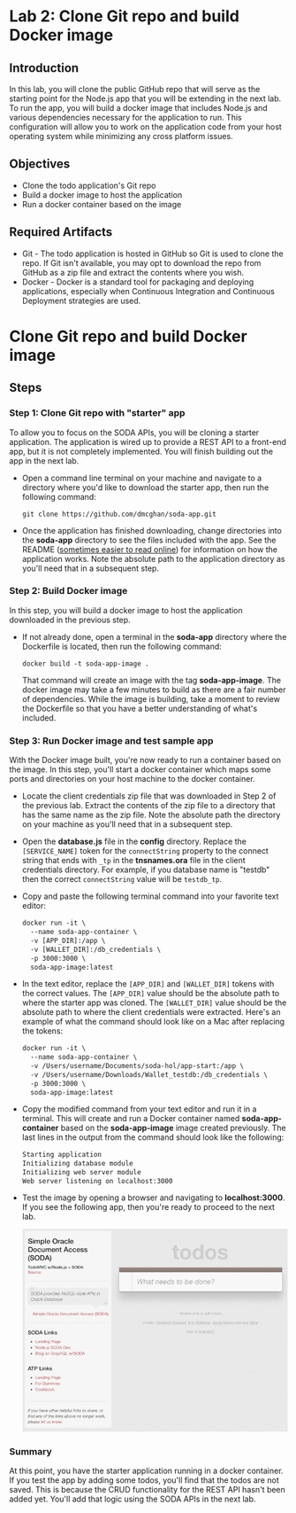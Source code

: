 # Lab 2: Clone Git repo and build Docker image

## Introduction

In this lab, you will clone the public GitHub repo that will serve as the starting point for the Node.js app that you will be extending in the next lab. To run the app, you will build a docker image that includes Node.js and various dependencies necessary for the application to run. This configuration will allow you to work on the application code from your host operating system while minimizing any cross platform issues.

## Objectives

- Clone the todo application's Git repo
- Build a docker image to host the application
- Run a docker container based on the image

## Required Artifacts

- Git - The todo application is hosted in GitHub so Git is used to clone the repo. If Git isn't available, you may opt to download the repo from GitHub as a zip file and extract the contents where you wish.
- Docker - Docker is a standard tool for packaging and deploying applications, especially when Continuous Integration and Continuous Deployment strategies are used.

# Clone Git repo and build Docker image

## Steps

### Step 1: Clone Git repo with "starter" app

To allow you to focus on the SODA APIs, you will be cloning a starter application. The application is wired up to provide a REST API to a front-end app, but it is not completely implemented. You will finish building out the app in the next lab.

- Open a command line terminal on your machine and navigate to a directory where you'd like to download the starter app, then run the following command:

  ```
  git clone https://github.com/dmcghan/soda-app.git
  ```
- Once the application has finished downloading, change directories into the **soda-app** directory to see the files included with the app. See the README ([sometimes easier to read online](https://github.com/dmcghan/soda-app)) for information on how the application works. Note the absolute path to the application directory as you'll need that in a subsequent step.

### Step 2: Build Docker image

In this step, you will build a docker image to host the application downloaded in the previous step.

- If not already done, open a terminal in the **soda-app** directory where the Dockerfile is located, then run the following command:

  ```
  docker build -t soda-app-image .
  ```

  That command will create an image with the tag **soda-app-image**. The docker image may take a few minutes to build as there are a fair number of dependencies. While the image is building, take a moment to review the Dockerfile so that you have a better understanding of what's included.

### Step 3: Run Docker image and test sample app

With the Docker image built, you're now ready to run a container based on the image. In this step, you'll start a docker container which maps some ports and directories on your host machine to the docker container. 

- Locate the client credentials zip file that was downloaded in Step 2 of the previous lab. Extract the contents of the zip file to a directory that has the same name as the zip file. Note the absolute path the directory on your machine as you'll need that in a subsequent step.
- Open the **database.js** file in the **config** directory. Replace the `[SERVICE_NAME]` token for the `connectString` property to the connect string that ends with `_tp` in the **tnsnames.ora** file in the client credentials directory. For example, if you database name is "testdb" then the correct `connectString` value will be `testdb_tp`.
- Copy and paste the following terminal command into your favorite text editor: 

  ```shell
  docker run -it \
    --name soda-app-container \
    -v [APP_DIR]:/app \
    -v [WALLET_DIR]:/db_credentials \
    -p 3000:3000 \
    soda-app-image:latest
  ```

- In the text editor, replace the `[APP_DIR]` and `[WALLET_DIR]` tokens with the correct values. The `[APP_DIR]` value should be the absolute path to where the starter app was cloned. The `[WALLET_DIR]` value should be the absolute path to where the client credentials were extracted. Here's an example of what the command should look like on a Mac after replacing the tokens:

  ```shell
  docker run -it \
    --name soda-app-container \
    -v /Users/username/Documents/soda-hol/app-start:/app \
    -v /Users/username/Downloads/Wallet_testdb:/db_credentials \
    -p 3000:3000 \
    soda-app-image:latest
  ```
- Copy the modified command from your text editor and run it in a terminal. This will create and run a Docker container named **soda-app-container** based on the **soda-app-image** image created previously. The last lines in the output from the command should look like the following:
  ```shell
  Starting application
  Initializing database module
  Initializing web server module
  Web server listening on localhost:3000
  ```
- Test the image by opening a browser and navigating to **localhost:3000**. If you see the following app, then you're ready to proceed to the next lab.

  ![todo app](images/2/todo-app.png)

### Summary

At this point, you have the starter application running in a docker container. If you test the app by adding some todos, you'll find that the todos are not saved. This is because the CRUD functionality for the REST API hasn't been added yet. You'll add that logic using the SODA APIs in the next lab.